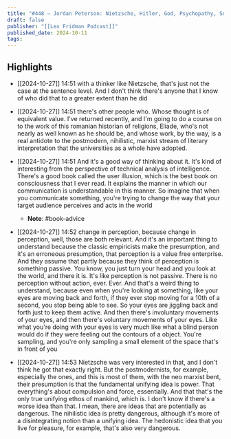 ```yaml
---
title: "#448 – Jordan Peterson: Nietzsche, Hitler, God, Psychopathy, Suffering &amp; Meaning"
draft: false
publisher: "[[Lex Fridman Podcast]]"
published_date: 2024-10-11
tags:
---
```



## Highlights
* [[2024-10-27]] 14:51  with a thinker like Nietzsche, that's just not the case at the sentence level. And I don't think there's anyone that I know of who did that to a greater extent than he did

* [[2024-10-27]] 14:51  there's other people who. Whose thought is of equivalent value. I've returned recently, and I'm going to do a course on to the work of this romanian historian of religions, Eliade, who's not nearly as well known as he should be, and whose work, by the way, is a real antidote to the postmodern, nihilistic, marxist stream of literary interpretation that the universities as a whole have adopted.

* [[2024-10-27]] 14:51  And it's a good way of thinking about it. It's kind of interesting from the perspective of technical analysis of intelligence. There's a good book called the user illusion, which is the best book on consciousness that I ever read. It explains the manner in which our communication is understandable in this manner. So imagine that when you communicate something, you're trying to change the way that your target audience perceives and acts in the world

  * **Note**: #book-advice
* [[2024-10-27]] 14:52  change in perception, because change in perception, well, those are both relevant. And it's an important thing to understand because the classic empiricists make the presumption, and it's an erroneous presumption, that perception is a value free enterprise. And they assume that partly because they think of perception is something passive. You know, you just turn your head and you look at the world, and there it is. It's like perception is not passive. There is no perception without action, ever. Ever. And that's a weird thing to understand, because even when you're looking at something, like your eyes are moving back and forth, if they ever stop moving for a 10th of a second, you stop being able to see. So your eyes are jiggling back and forth just to keep them active. And then there's involuntary movements of your eyes, and then there's voluntary movements of your eyes. Like what you're doing with your eyes is very much like what a blind person would do if they were feeling out the contours of a object. You're sampling, and you're only sampling a small element of the space that's in front of you

* [[2024-10-27]] 14:53  Nietzsche was very interested in that, and I don't think he got that exactly right. But the postmodernists, for example, especially the ones, and this is most of them, with the neo marxist bent, their presumption is that the fundamental unifying idea is power. That everything's about compulsion and force, essentially. And that that's the only true unifying ethos of mankind, which is. I don't know if there's a worse idea than that. I mean, there are ideas that are potentially as dangerous. The nihilistic idea is pretty dangerous, although it's more of a disintegrating notion than a unifying idea. The hedonistic idea that you live for pleasure, for example, that's also very dangerous.

